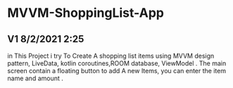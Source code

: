 # MVVM-ShoppingList-App
## V1 8/2/2021 2:25
in This Project i try To Create A shopping list items using MVVM design pattern, LiveData, kotlin coroutines,ROOM database, ViewModel .
The main screen contain a floating button to add A new Items, you can enter the item name and amount .
